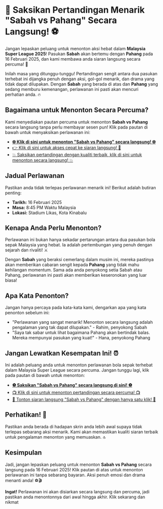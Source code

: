 # 🎉 Saksikan Pertandingan Menarik "Sabah vs Pahang" Secara Langsung! ⚽️

Jangan lepaskan peluang untuk menonton aksi hebat dalam **Malaysia Super League 2025**! Pasukan **Sabah** akan bertemu dengan **Pahang** pada 16 Februari 2025, dan kami membawa anda siaran langsung secara percuma! 📅

Inilah masa yang ditunggu-tunggu! Pertandingan sengit antara dua pasukan terhebat ini dijangka penuh dengan aksi, gol-gol menarik, dan drama yang tidak dapat dilupakan. Dengan **Sabah** yang berada di atas dan **Pahang** yang sedang memburu kemenangan, perlawanan ini pasti akan mencuri perhatian anda. 🔥

## Bagaimana untuk Menonton Secara Percuma?

Kami menyediakan pautan percuma untuk menonton **Sabah vs Pahang** secara langsung tanpa perlu membayar sesen pun! Klik pada pautan di bawah untuk menyaksikan perlawanan ini:

- [**🌐 Klik di sini untuk menonton "Sabah vs Pahang" secara langsung! 🌐**](https://tinyurl.com/livestreamfreeo?st=Sabah+vs+Pahang&si=ghc)
- [👉 Klik di sini untuk akses cepat ke siaran langsung! 🎥](https://tinyurl.com/livestreamfreeo?st=Sabah+vs+Pahang&si=ghc)
- [💥 Saksikan pertandingan dengan kualiti terbaik, klik di sini untuk menonton secara langsung! 💥](https://tinyurl.com/livestreamfreeo?st=Sabah+vs+Pahang&si=ghc)

## Jadual Perlawanan

Pastikan anda tidak terlepas perlawanan menarik ini! Berikut adalah butiran penting:

- **Tarikh:** 16 Februari 2025
- **Masa:** 8:45 PM Waktu Malaysia
- **Lokasi:** Stadium Likas, Kota Kinabalu

## Kenapa Anda Perlu Menonton?

Perlawanan ini bukan hanya sekadar pertarungan antara dua pasukan bola sepak Malaysia yang hebat. Ia adalah pertembungan yang penuh dengan sejarah dan rivaliti! ⚔️

Dengan **Sabah** yang beraksi cemerlang dalam musim ini, mereka pastinya akan memberikan cabaran sengit kepada **Pahang** yang tidak mahu kehilangan momentum. Sama ada anda penyokong setia Sabah atau Pahang, perlawanan ini pasti akan memberikan keseronokan yang luar biasa!

## Apa Kata Penonton?

Jangan hanya percaya pada kata-kata kami, dengarkan apa yang kata penonton sebelum ini:

- "Perlawanan yang sangat menarik! Menonton secara langsung adalah pengalaman yang tak dapat dilupakan." - Rahim, penyokong Sabah
- "Saya tak sabar untuk lihat bagaimana Pahang akan bertindak balas. Mereka mempunyai pasukan yang kuat!" - Hana, penyokong Pahang

## Jangan Lewatkan Kesempatan Ini! ⏰

Ini adalah peluang anda untuk menonton perlawanan bola sepak terhebat dalam Malaysia Super League secara percuma. Jangan tunggu lagi, klik pada pautan di bawah untuk menonton:

- [**⚽️ Saksikan "Sabah vs Pahang" secara langsung di sini! ⚽️**](https://tinyurl.com/livestreamfreeo?st=Sabah+vs+Pahang&si=ghc)
- [📺 Klik di sini untuk menonton pertandingan secara percuma! 📺](https://tinyurl.com/livestreamfreeo?st=Sabah+vs+Pahang&si=ghc)
- [🔴 Tonton siaran langsung "Sabah vs Pahang" dengan hanya satu klik! 🔴](https://tinyurl.com/livestreamfreeo?st=Sabah+vs+Pahang&si=ghc)

## Perhatikan! 📌

Pastikan anda berada di hadapan skrin anda lebih awal supaya tidak terlepas sebarang aksi menarik. Kami akan memastikan kualiti siaran terbaik untuk pengalaman menonton yang memuaskan. 🔝

## Kesimpulan

Jadi, jangan lepaskan peluang untuk menonton **Sabah vs Pahang** secara langsung pada 16 Februari 2025! Klik pautan di atas untuk menonton perlawanan ini tanpa sebarang bayaran. Aksi penuh emosi dan drama menanti anda! ⚽️🎬

**Ingat!** Perlawanan ini akan disiarkan secara langsung dan percuma, jadi pastikan anda menontonnya dari awal hingga akhir. Klik sekarang dan nikmat
